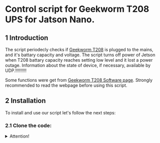 # Control script for Geekworm T208 UPS for Jatson Nano.

## 1 Introduction
The script periodecly checks if [Geekworm T208](https://wiki.geekworm.com/T208) is plugged to the mains, and it's battary capacity and voltage.
The script turns off power of Jetson when T208 battary capacity reaches setting low level and it lost a power outage.
Information about the state of device, if necessary, available by UDP.!!!!!!!!!

Some functions were get from [Geekworm T208 Software page](https://wiki.geekworm.com/T208-Software). Strongly recommended to read the webpage before using this script.

## 2 Installation
To install and use our script let's follow the next steps:
### 2.1 Clone the code:
<details>
<summary>Attention!</summary> 
You must use your own T208 script path. {T208_FOLDER_NAME} is only alias. In my case e.g. it is */home/jetson/T208*
<details>
```
$ git clone -b debug https://github.com/LabC8/T208.git {T208_FOLDER_NAME}
```
### 2.2 Install necessary packages:
<details>
<summary>Remark</summary> 
I hadn't to install `Jetson.GPIO` module, it had been installed on my Jetson Nano by default.
<details>
```
$ sudo pip install Jetson.GPIO
$ pip3 install smbus
$ pip3 install jsonschema
$ pip3 install tendo
```
### 2.3 And run script:
```
$ python3 {T208_FOLDER_NAME}/PowerControl.py
```

Before executing of step 2.2 you may want to install script into virtual environment like [venv](https://docs.python.org/3/library/venv.html), but it is not good idea to put our script inside virtual environment venv because of necessity to install one of python package from sudo. If you install a package with sudo, it ignore **$PATH** environment variable and the package is placed in *usr/bin* instead of *VENV/bin*.
We can follow the next steps instead of step 2.2 , but it is not good practise:

### 2.2.1 Create and activate our virtual environment
```
$ cd {T208_FOLDER_NAME}
$ python3 -m venv T208.venv
$ source {T208_FOLDER_NAME}/T208.venv/bin/activate
```
### 2.2.2 Install necessary packages:
```
$ pip3 install -r {T208_FOLDER_NAME}/requirements.txt
```
### 2.2.3 Allow all to write and read gpiochip. 
<details>
<summary>Attention!</summary> 
This command will cause the following message to show *"{T208_FOLDER_NAME}/T208.venv/lib/python3.6/site-packages/Jetson/GPIO/gpio_event.py:182: RuntimeWarning: Event not found".*
Script shows it at execution of instruction `"GPIO.cleanup()"` before finish as in case venv is active, so in case venv was disactivated. Maybe there is a better solution, but I didn't look for it.
</details>
```	
$ sudo chmod a+rw /dev/gpiochip*
```
## 3 Start program like a service
### 3.1 Use a Python application 
At first [PyInstaller](https://pypi.org/project/pyinstaller/) was used to create a Python application with all its dependencies. It located at *{T208_FOLDER_NAME}/dist/PowerControl* folder with *PowerControl* file name.
### 3.2 Grant root privileges to our Python application 
Then if we want to use PowerControl with power off capability, we have to use [visudo](https://www.sudo.ws/docs/man/1.8.13/visudo.man/): 
```
$ sudo visudo
```
and add our program *PowerControl* into sudoers module, inserting the line `jetson ALL=NOPASSWD: {T208_FOLDER_NAME}/T208/dist/PowerControl/PowerControl` into the end of the file.

### 3.3 Create a systemd servic
Then we will create a systemd service file that will allow us to control our service [accordingly with the example] (https://www.shellhacks.com/systemd-service-file-example/)

Create Systemd Service File
```
$ sudo touch /etc/systemd/system/t208.service
$ sudo chmod 664 /etc/systemd/system/t208.service
```
Open the /etc/systemd/system/t208.service with a text editor (e.g. vi): 
```
$ sudo vi /etc/systemd/system/t208.service" 
```
and add the next lines
```
[Unit]
Description=T208Daemon

[Service]
#!!!Replace {T208_FOLDER_NAME} with your T208 project directory
ExecStart={T208_FOLDER_NAME}/dist/PowerControl/PowerControl {T208_FOLDER_NAME}

[Install]
WantedBy=multi-user.target
```
Once the service file is changed, it needs to reload systemd configuration:
```
$ sudo systemctl daemon-reload
```
Now you should be able to start ...
```
$ sudo systemctl start t208.service
```
... and check the service status
```
$ systemctl status t208.service
```
We need to get the status of the service is active (running)

To configure a service to start automatically on boot, you need to enable it:
```
$ sudo systemctl enable t208.service
```